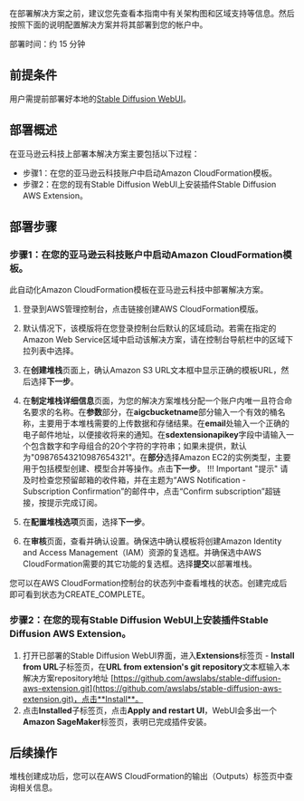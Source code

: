 在部署解决方案之前，建议您先查看本指南中有关架构图和区域支持等信息。然后按照下面的说明配置解决方案并将其部署到您的帐户中。

部署时间：约 15 分钟

## 前提条件
用户需提前部署好本地的[Stable Diffusion WebUI](https://github.com/AUTOMATIC1111/stable-diffusion-webui)。

## 部署概述
在亚马逊云科技上部署本解决方案主要包括以下过程：

- 步骤1：在您的亚马逊云科技账户中启动Amazon CloudFormation模板。
- 步骤2：在您的现有Stable Diffusion WebUI上安装插件Stable Diffusion AWS Extension。


## 部署步骤



### 步骤1：在您的亚马逊云科技账户中启动Amazon CloudFormation模板。

此自动化Amazon CloudFormation模板在亚马逊云科技中部署解决方案。

1. 登录到AWS管理控制台，点击链接创建AWS CloudFormation模版。
2. 默认情况下，该模版将在您登录控制台后默认的区域启动。若需在指定的Amazon Web Service区域中启动该解决方案，请在控制台导航栏中的区域下拉列表中选择。
3. 在**创建堆栈**页面上，确认Amazon S3 URL文本框中显示正确的模板URL，然后选择**下一步**。
4. 在**制定堆栈详细信息**页面，为您的解决方案堆栈分配一个账户内唯一且符合命名要求的名称。在**参数**部分，在**aigcbucketname**部分输入一个有效的桶名称，主要用于本堆栈需要的上传数据和存储结果。在**email**处输入一个正确的电子邮件地址，以便接收将来的通知。在**sdextensionapikey**字段中请输入一个包含数字和字母组合的20个字符的字符串；如果未提供，默认为"09876543210987654321"。在**部分**选择Amazon EC2的实例类型，主要用于包括模型创建、模型合并等操作。点击**下一步**。
!!! Important "提示" 
    请及时检查您预留邮箱的收件箱，并在主题为“AWS Notification - Subscription Confirmation”的邮件中，点击“Confirm subscription”超链接，按提示完成订阅。

5. 在**配置堆栈选项**页面，选择**下一步**。
6. 在**审核**页面，查看并确认设置。确保选中确认模板将创建Amazon Identity and Access Management（IAM）资源的复选框。并确保选中AWS CloudFormation需要的其它功能的复选框。选择**提交**以部署堆栈。

您可以在AWS CloudFormation控制台的状态列中查看堆栈的状态。创建完成后即可看到状态为CREATE_COMPLETE。

### 步骤2：在您的现有Stable Diffusion WebUI上安装插件Stable Diffusion AWS Extension。
1. 打开已部署的Stable Diffusion WebUI界面，进入**Extensions**标签页 - **Install from URL**子标签页，在**URL from extension's git repository**文本框输入本解决方案repository地址 [https://github.com/awslabs/stable-diffusion-aws-extension.git](https://github.com/awslabs/stable-diffusion-aws-extension.git)，点击**Install**。
2. 点击**Installed**子标签页，点击**Apply and restart UI**，WebUI会多出一个**Amazon SageMaker**标签页，表明已完成插件安装。


## 后续操作
堆栈创建成功后，您可以在AWS CloudFormation的输出（Outputs）标签页中查询相关信息。
